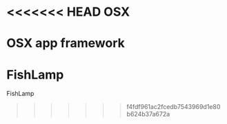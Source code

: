 <<<<<<< HEAD
OSX
===

OSX app framework
=======
FishLamp
========

FishLamp
>>>>>>> f4fdf961ac2fcedb7543969d1e80b624b37a672a
